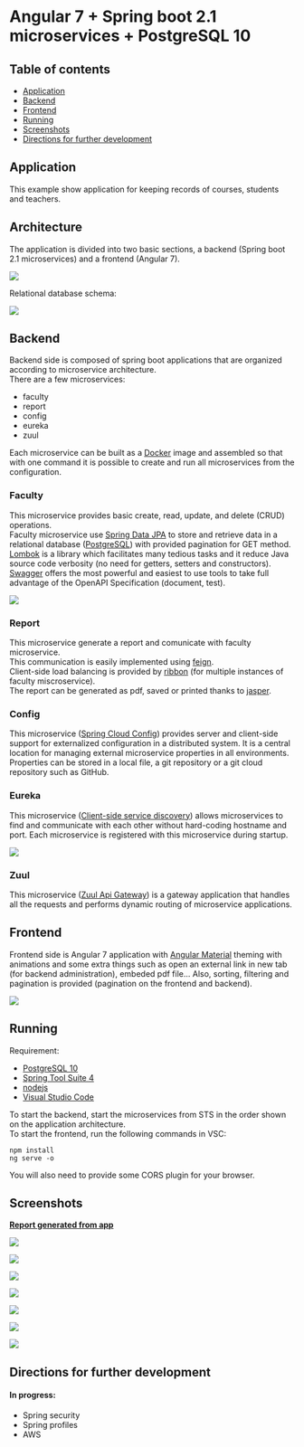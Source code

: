 # Angular 7 + Spring boot 2.1 microservices + PostgreSQL 10

## Table of contents
* [Application](#application)
* [Backend](#backend)
* [Frontend](#frontend)
* [Running](#running)
* [Screenshots](#screenshots)
* [Directions for further development](#directions-for-further-development)

## Application

This example show application for keeping records of courses, students and teachers.  


## Architecture
The application is divided into two basic sections, a backend (Spring boot 2.1 microservices) and a frontend (Angular 7). 

![](frontend/src/assets/background.png?raw=true)  

Relational database schema:  

![](frontend/src/assets/schema.jpg?raw=true?style=centerme)

## Backend

Backend side is composed of spring boot applications that are organized according to microservice architecture.  
There are a few microservices:

* faculty
* report
* config
* eureka
* zuul

Each microservice can be built as a [Docker](https://www.docker.com/) image and assembled so that with one command it is possible to create and run all microservices from the configuration.  

### Faculty  
This microservice provides basic create, read, update, and delete (CRUD) operations.  
Faculty microservice use [Spring Data JPA](https://spring.io/projects/spring-data-jpa#overview) to store and retrieve data in a 
relational database ([PostgreSQL](https://www.postgresql.org/)) with provided pagination for GET method.  
[Lombok](https://www.baeldung.com/intro-to-project-lombok) is a library which facilitates many tedious tasks and it reduce 
Java source code verbosity (no need for getters, setters and constructors).  
[Swagger](https://swagger.io/) offers the most powerful and easiest to use tools to take full advantage of the OpenAPI Specification 
(document, test).  

![](frontend/src/assets/6.PNG?raw=true)

### Report  
This microservice generate a report and comunicate with faculty microservice.  
This communication is easily implemented using [feign](https://cloud.spring.io/spring-cloud-openfeign/spring-cloud-openfeign.html).  
Client-side load balancing is provided by [ribbon](https://www.baeldung.com/spring-cloud-rest-client-with-netflix-ribbon) 
(for multiple instances of faculty miscroservice).  
The report can be generated as pdf, saved or printed thanks to [jasper](https://community.jaspersoft.com/).

### Config  
This microservice ([Spring Cloud Config](https://spring.io/projects/spring-cloud-config#overview)) provides server and client-side support for externalized configuration in a distributed system.
It is a central location for managing external microservice properties in all environments. 
Properties can be stored in a local file, a git repository or a git cloud repository such as GitHub. 

### Eureka  
This microservice ([Client-side service discovery](https://www.baeldung.com/spring-cloud-netflix-eureka)) allows microservices to find and communicate with each other without hard-coding hostname and port.
Each microservice is registered with this microservice during startup.  

![](frontend/src/assets/7.PNG?raw=true)

### Zuul  
This microservice ([Zuul Api Gateway](https://spring.io/guides/gs/routing-and-filtering/)) is a gateway application that handles all the requests and performs dynamic routing of microservice applications.


## Frontend

Frontend side is Angular 7 application with [Angular Material](https://material.angular.io/) theming with animations and some extra things such as open an external link in new tab (for backend administration), embeded pdf file... Also, sorting, filtering and pagination is provided (pagination on the frontend and backend).  

![](frontend/src/assets/1.PNG?raw=true)

## Running

Requirement:

* [PostgreSQL 10](https://www.postgresql.org/download/) 
* [Spring Tool Suite 4](https://spring.io/tools) 
* [nodejs](https://nodejs.org/en/download/) 
* [Visual Studio Code](https://code.visualstudio.com/download)  

To start the backend, start the microservices from STS in the order shown on the application architecture.  
To start the frontend, run the following commands in VSC:

```shell
npm install
ng serve -o
```
You will also need to provide some CORS plugin for your browser.  

## Screenshots

**[Report generated from app](frontend/src/assets/report.pdf)**   

![](frontend/src/assets/1.PNG?raw=true) 

![](frontend/src/assets/2.PNG?raw=true) 

![](frontend/src/assets/3.PNG?raw=true) 

![](frontend/src/assets/4.PNG?raw=true) 

![](frontend/src/assets/5.PNG?raw=true) 

![](frontend/src/assets/6.PNG?raw=true) 

![](frontend/src/assets/7.PNG?raw=true)  

## Directions for further development  
#### In progress:

* Spring security
* Spring profiles
* AWS
